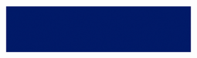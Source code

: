 ![DocNextDoor](https://github.com/PranavViswanathan/DocNextDoor/blob/main/ReadmeAssets/docnextdoor.gif)
